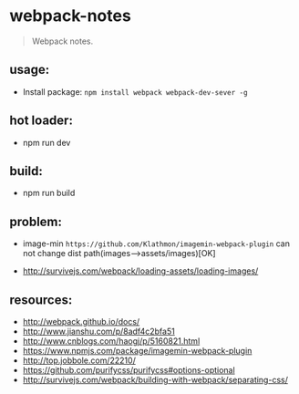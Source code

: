 # webpack-notes
> Webpack notes.


## usage:
+ Install package: `npm install webpack webpack-dev-sever -g`


## hot loader:
+ npm run dev

## build:
+ npm run build

## problem:
+ image-min `https://github.com/Klathmon/imagemin-webpack-plugin` can not change dist path(images-->assets/images)[OK]
- http://survivejs.com/webpack/loading-assets/loading-images/


## resources:
+ http://webpack.github.io/docs/
+ http://www.jianshu.com/p/8adf4c2bfa51
+ http://www.cnblogs.com/haogj/p/5160821.html
+ https://www.npmjs.com/package/imagemin-webpack-plugin
+ http://top.jobbole.com/22210/
+ https://github.com/purifycss/purifycss#options-optional
+ http://survivejs.com/webpack/building-with-webpack/separating-css/
